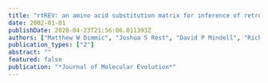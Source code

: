 ```yaml
---
title: "rtREV: an amino acid substitution matrix for inference of retrovirus and reverse transcriptase phylogeny"
date: 2002-01-01
publishDate: 2020-04-23T21:56:06.011393Z
authors: ["Matthew W Dimmic", "Joshua S Rest", "David P Mindell", "Richard A Goldstein"]
publication_types: ["2"]
abstract: ""
featured: false
publication: "*Journal of Molecular Evolution*"
---
```


